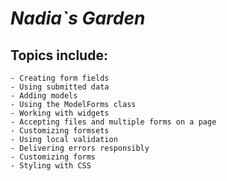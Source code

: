 # **_Nadia`s Garden_**
## Topics include:
    - Creating form fields
    - Using submitted data
    - Adding models
    - Using the ModelForms class
    - Working with widgets
    - Accepting files and multiple forms on a page
    - Customizing formsets
    - Using local validation
    - Delivering errors responsibly
    - Customizing forms
    - Styling with CSS
    
    
